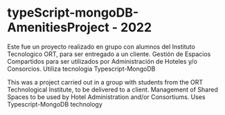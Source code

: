 # typeScript-mongoDB-AmenitiesProject - 2022

Este fue un proyecto realizado en grupo con alumnos del Instituto Tecnologico ORT, para ser entregado a un cliente. Gestión de Espacios Compartidos para ser utilizados por Administración de Hoteles y/o Consorcios. Utiliza tecnologia Typescript-MongoDB


This was a project carried out in a group with students from the ORT Technological Institute, to be delivered to a client. Management of Shared Spaces to be used by Hotel Administration and/or Consortiums. Uses Typescript-MongoDB technology
